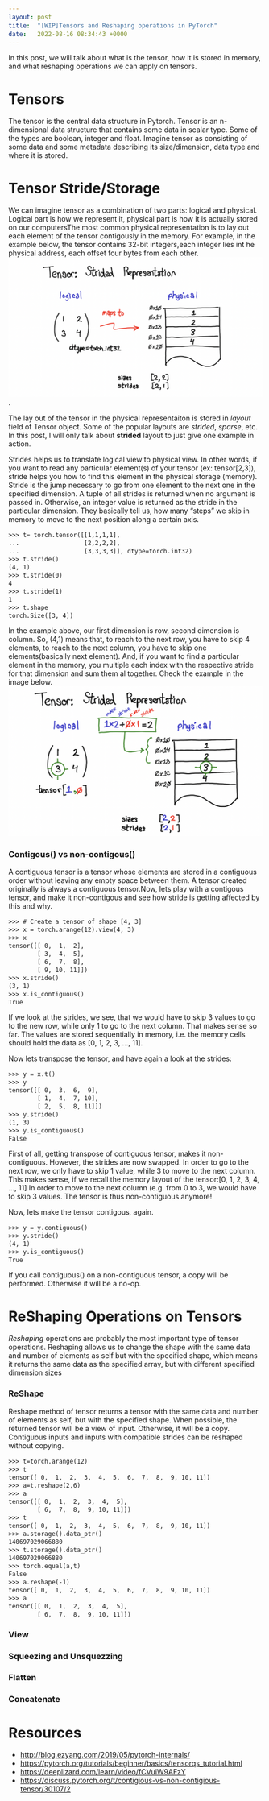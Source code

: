 ```yaml
---
layout: post
title:  "[WIP]Tensors and Reshaping operations in PyTorch"
date:   2022-08-16 08:34:43 +0000
---
```

In this post, we will talk about what is the tensor, how it is stored in memory, and what reshaping operations we can apply on tensors. 

# Tensors
The tensor is the central data structure in Pytorch. Tensor is an n-dimensional data structure that contains some data in scalar type. Some of the types are boolean, integer and float. Imagine tensor as consisting of some data and some metadata describing its size/dimension, data type and where it is stored.

# Tensor Stride/Storage
We can imagine tensor as a combination of two parts: logical and physical. Logical part is how we represent it, physical part is how it is actually stored on our computersThe most common physical representation is to lay out each element of the tensor contigously in the memory. For example, in the example below, the tensor contains 32-bit integers,each integer lies int he physical address, each offset four bytes from each other.
![Tensor Representation](/assets/tensor.png).

The lay out of the tensor in the physical representaiton is stored in *layout* field of Tensor object. Some of the popular layouts are *strided*, *sparse*, etc. In this post, I will only talk about **strided** layout to just give one example in action. 


Strides helps us to translate logical view to physical view. In other words, if you want to read any particular element(s) of your tensor (ex: tensor[2,3]), stride helps you how to find this element in the physical storage (memory). Stride is the jump necessary to go from one element to the next one in the specified dimension. A tuple of all strides is returned when no argument is passed in. Otherwise, an integer value is returned as the stride in the particular dimension. They basically tell us, how many “steps” we skip in memory to move to the next position along a certain axis.

```
>>> t= torch.tensor([[1,1,1,1],
...                  [2,2,2,2],
...                  [3,3,3,3]], dtype=torch.int32)
>>> t.stride()
(4, 1)
>>> t.stride(0)
4
>>> t.stride(1)
1
>>> t.shape
torch.Size([3, 4])
```
In the example above, our first dimension is row, second dimension is column. So, (4,1) means that, to reach to the next row, you have to skip 4 elements, to reach to the next column, you have to skip one elements(basically next element). And, if you want to find a particular element in the memory, you multiple each index with the respective stride for that dimension and sum them al together. Check the example in the image below.
![logical-to-physical](/assets/stride.png)


### Contigous() vs non-contigous()
A contiguous tensor is a tensor whose elements are stored in a contiguous order without leaving any empty space between them. A tensor created originally is always a contiguous tensor.Now, lets play with a contigous tensor, and make it non-contigous and see how stride is getting affected by this and why.
```
>>> # Create a tensor of shape [4, 3]
>>> x = torch.arange(12).view(4, 3)
>>> x
tensor([[ 0,  1,  2],
        [ 3,  4,  5],
        [ 6,  7,  8],
        [ 9, 10, 11]])
>>> x.stride()
(3, 1)
>>> x.is_contiguous()
True
```

If we look at the strides, we see, that we would have to skip 3 values to go to the new row, while only 1 to go to the next column. That makes sense so far. The values are stored sequentially in memory, i.e. the memory cells should hold the data as [0, 1, 2, 3, ..., 11].


Now lets transpose the tensor, and have again a look at the strides:

```
>>> y = x.t()
>>> y
tensor([[ 0,  3,  6,  9],
        [ 1,  4,  7, 10],
        [ 2,  5,  8, 11]])
>>> y.stride()
(1, 3)
>>> y.is_contiguous()
False
```

First of all, getting transpose of contiguous tensor, makes it non-contiguous. However, the strides are now swapped. In order to go to the next row, we only have to skip 1 value, while 3 to move to the next column. This makes sense, if we recall the memory layout of the tensor:[0, 1, 2, 3, 4, ..., 11]
In order to move to the next column (e.g. from 0 to 3, we would have to skip 3 values.
The tensor is thus non-contiguous anymore!


Now, lets make the tensor contigous, again.

```
>>> y = y.contiguous()
>>> y.stride()
(4, 1)
>>> y.is_contiguous()
True
```

If you call contiguous() on a non-contiguous tensor, a copy will be performed. Otherwise it will be a no-op.

# ReShaping Operations on Tensors
*Reshaping* operations are probably the most important type of tensor operations. Reshaping allows us to change the shape with the same data and number of elements as self but with the specified shape, which means it returns the same data as the specified array, but with different specified dimension sizes

### ReShape
Reshape method of tensor returns a tensor with the same data and number of elements as self, but with the specified shape. When possible, the returned tensor will be a view of input. Otherwise, it will be a copy. Contiguous inputs and inputs with compatible strides can be reshaped without copying.
```
>>> t=torch.arange(12)
>>> t
tensor([ 0,  1,  2,  3,  4,  5,  6,  7,  8,  9, 10, 11])
>>> a=t.reshape(2,6)
>>> a
tensor([[ 0,  1,  2,  3,  4,  5],
        [ 6,  7,  8,  9, 10, 11]])
>>> t
tensor([ 0,  1,  2,  3,  4,  5,  6,  7,  8,  9, 10, 11])
>>> a.storage().data_ptr()
140697029066880
>>> t.storage().data_ptr()
140697029066880
>>> torch.equal(a,t)
False
>>> a.reshape(-1)
tensor([ 0,  1,  2,  3,  4,  5,  6,  7,  8,  9, 10, 11])
>>> a
tensor([[ 0,  1,  2,  3,  4,  5],
        [ 6,  7,  8,  9, 10, 11]])
```

### View


### Squeezing and Unsquezzing

### Flatten

### Concatenate


# Resources
 - http://blog.ezyang.com/2019/05/pytorch-internals/
 - https://pytorch.org/tutorials/beginner/basics/tensorqs_tutorial.html
 - https://deeplizard.com/learn/video/fCVuiW9AFzY
 - https://discuss.pytorch.org/t/contigious-vs-non-contigious-tensor/30107/2
